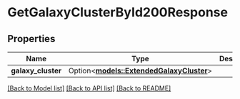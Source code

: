 # GetGalaxyClusterById200Response

## Properties

Name | Type | Description | Notes
------------ | ------------- | ------------- | -------------
**galaxy_cluster** | Option<[**models::ExtendedGalaxyCluster**](ExtendedGalaxyCluster.md)> |  | [optional]

[[Back to Model list]](../README.md#documentation-for-models) [[Back to API list]](../README.md#documentation-for-api-endpoints) [[Back to README]](../README.md)



